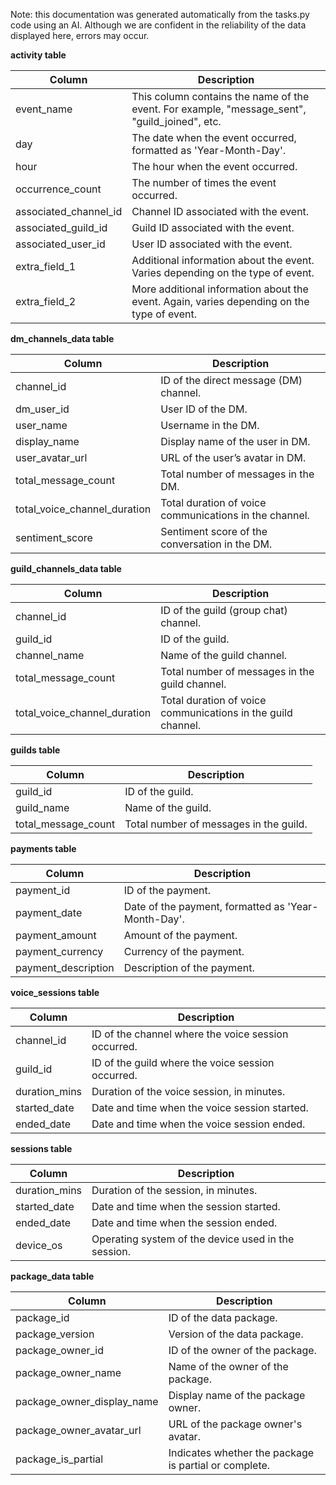 Note: this documentation was generated automatically from the tasks.py code using an AI. Although we are confident in the reliability of the data displayed here, errors may occur.


**activity table**

| Column | Description |
|--|--|
| event_name | This column contains the name of the event. For example, "message_sent", "guild_joined", etc. |
| day | The date when the event occurred, formatted as 'Year-Month-Day'. |
| hour | The hour when the event occurred. |
| occurrence_count | The number of times the event occurred. |
| associated_channel_id | Channel ID associated with the event. |
| associated_guild_id | Guild ID associated with the event. |
| associated_user_id | User ID associated with the event. |
| extra_field_1 | Additional information about the event. Varies depending on the type of event. |
| extra_field_2 | More additional information about the event. Again, varies depending on the type of event. |

**dm_channels_data table**

| Column | Description |
|--|--|
| channel_id | ID of the direct message (DM) channel. |
| dm_user_id | User ID of the DM. |
| user_name | Username in the DM. |
| display_name | Display name of the user in DM. |
| user_avatar_url | URL of the user’s avatar in DM. |
| total_message_count | Total number of messages in the DM. |
| total_voice_channel_duration | Total duration of voice communications in the channel. |
| sentiment_score | Sentiment score of the conversation in the DM. |

**guild_channels_data table**

| Column | Description |
|--|--|
| channel_id | ID of the guild (group chat) channel. |
| guild_id | ID of the guild. |
| channel_name | Name of the guild channel. |
| total_message_count | Total number of messages in the guild channel. |
| total_voice_channel_duration | Total duration of voice communications in the guild channel. |

**guilds table**

| Column | Description |
|--|--|
| guild_id | ID of the guild. |
| guild_name | Name of the guild. |
| total_message_count | Total number of messages in the guild. |

**payments table**

| Column | Description |
|--|--|
| payment_id | ID of the payment. |
| payment_date | Date of the payment, formatted as 'Year-Month-Day'. |
| payment_amount | Amount of the payment. |
| payment_currency | Currency of the payment. |
| payment_description | Description of the payment. |

**voice_sessions table**

| Column | Description |
|--|--|
| channel_id | ID of the channel where the voice session occurred. |
| guild_id | ID of the guild where the voice session occurred. |
| duration_mins | Duration of the voice session, in minutes. |
| started_date | Date and time when the voice session started. |
| ended_date | Date and time when the voice session ended. |

**sessions table**

| Column | Description |
|--|--|
| duration_mins | Duration of the session, in minutes. |
| started_date | Date and time when the session started. |
| ended_date | Date and time when the session ended. |
| device_os | Operating system of the device used in the session. |

**package_data table**

| Column | Description |
|--|--|
| package_id | ID of the data package. |
| package_version | Version of the data package. |
| package_owner_id | ID of the owner of the package. |
| package_owner_name | Name of the owner of the package. |
| package_owner_display_name | Display name of the package owner. |
| package_owner_avatar_url | URL of the package owner's avatar. |
| package_is_partial | Indicates whether the package is partial or complete. |